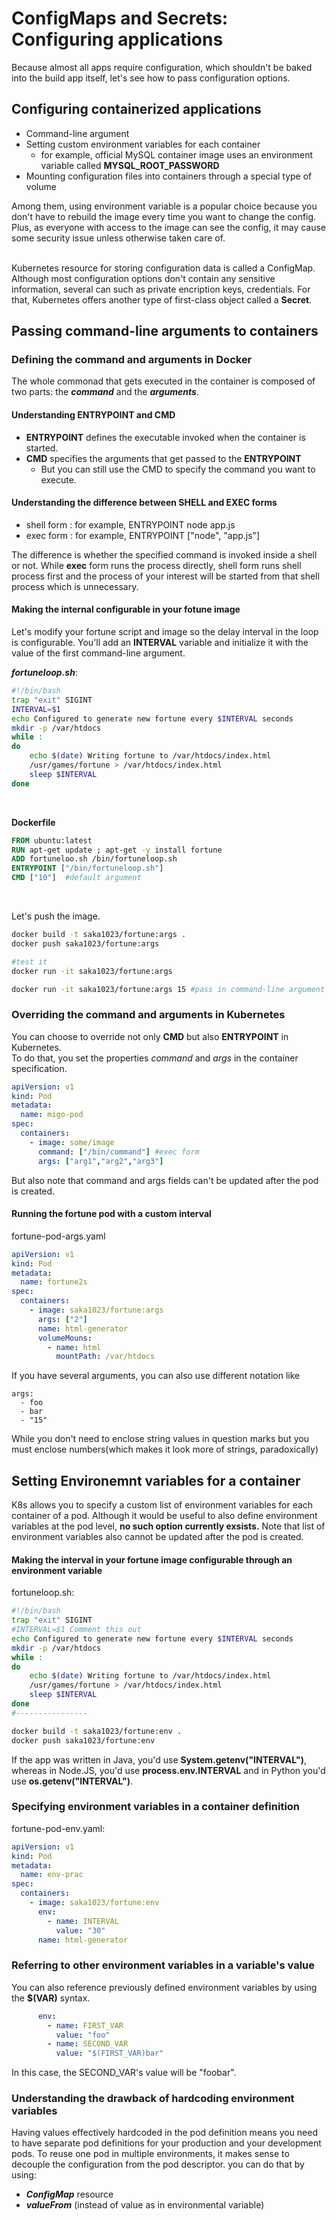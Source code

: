 # ConfigMaps and Secrets: Configuring applications

Because almost all apps require configuration, which shouldn't be baked into the build app itself, let's see how to pass configuration options.

## Configuring containerized applications
- Command-line argument
- Setting custom environment variables for each container
    - for example, official MySQL container image uses an environment variable called **MYSQL_ROOT_PASSWORD**
- Mounting configuration files into containers through a special type of volume

Among them, using environment variable is a popular choice because you don't have to rebuild the image every time you  want to change the config.
Plus, as everyone with access to the image can see the config, it may cause some security issue unless otherwise taken care of.<br><br>

Kubernetes resource for storing configuration data is called a ConfigMap. Although most configuration options don't contain any sensitive information,
several can such as private encription keys, credentials. For that, Kubernetes offers another type of first-class object called a **Secret**.<br>


## Passing command-line arguments to containers 

### Defining the command and arguments in Docker
The whole commonad that gets executed in the container is composed of two parts: the ***command*** and the ***arguments***.

#### Understanding ENTRYPOINT and CMD
- **ENTRYPOINT** defines the executable invoked when the container is started.
- **CMD** specifies the arguments that get passed to the **ENTRYPOINT**
    - But you can still use the CMD to specify the command you want to execute. 

#### Understanding the difference between **SHELL** and **EXEC** forms
- shell form : for example, ENTRYPOINT node app.js
- exec form : for example, ENTRYPOINT ["node", "app.js"]

The difference is whether the specified command is invoked inside a shell or not. While **exec** form runs the process directly, shell form runs shell process first and the process of your interest will be started from that shell process which is unnecessary.

#### Making the internal configurable in your fotune image
Let's modify your fortune script and image so the delay interval in the loop is configurable. You'll add an **INTERVAL** variable and initialize it with the value of the first command-line argument. <br>

***fortuneloop.sh***:
```sh
#!/bin/bash
trap "exit" SIGINT
INTERVAL=$1
echo Configured to generate new fortune every $INTERVAL seconds
mkdir -p /var/htdocs
while : 
do 
    echo $(date) Writing fortune to /var/htdocs/index.html
    /usr/games/fortune > /var/htdocs/index.html
    sleep $INTERVAL
done
```
<br>

**Dockerfile**
```Dockerfile
FROM ubuntu:latest
RUN apt-get update ; apt-get -y install fortune
ADD fortuneloo.sh /bin/fortuneloop.sh
ENTRYPOINT ["/bin/fortuneloop.sh"]
CMD ["10"]  #default argument 
```
<br>

Let's push the image.
```sh
docker build -t saka1023/fortune:args .
docker push saka1023/fortune:args

#test it
docker run -it saka1023/fortune:args

docker run -it saka1023/fortune:args 15 #pass in command-line argument that will overwrite CMD argument
```

### Overriding the command and arguments in Kubernetes
You can choose to override not only **CMD** but also **ENTRYPOINT** in Kubernetes.<br> 
To do that, you set the properties *command* and *args* in the container specification.<br>

```yaml
apiVersion: v1
kind: Pod
metadata:
  name: migo-pod
spec:
  containers:
    - image: some/image
      command: ["/bin/command"] #exec form
      args: ["arg1","arg2","arg3"]
```
But also note that command and args fields can't be updated after the pod is created.

#### Running the fortune pod with a custom interval
fortune-pod-args.yaml
```yaml
apiVersion: v1
kind: Pod
metadata:
  name: fortune2s
spec:
  containers:
    - image: saka1023/fortune:args
      args: ["2"]
      name: html-generator
      volumeMouns:
        - name: html
          mountPath: /var/htdocs
```
If you have several arguments, you can also use different notation like 

    args:
      - foo
      - bar
      - "15"

While you don't need to enclose string values in question marks but you must enclose numbers(which makes it look more of strings, paradoxically)

## Setting Environemnt variables for a container
K8s allows you to specify a custom list of environment variables for each container of a pod. Although it would be useful to also define environment variables at the pod level, **no such option currently exsists.** Note that list of environment variables also cannot be updated after the pod is created.

#### Making the interval in your fortune image configurable through an environment variable
fortuneloop.sh:
```sh
#!/bin/bash
trap "exit" SIGINT
#INTERVAL=$1 Comment this out 
echo Configured to generate new fortune every $INTERVAL seconds
mkdir -p /var/htdocs
while : 
do 
    echo $(date) Writing fortune to /var/htdocs/index.html
    /usr/games/fortune > /var/htdocs/index.html
    sleep $INTERVAL
done
#----------------

docker build -t saka1023/fortune:env .
docker push saka1023/fortune:env
```

If the app was written in Java, you'd use **System.getenv("INTERVAL")**, whereas in Node.JS, you'd use **process.env.INTERVAL** and in Python you'd use **os.getenv("INTERVAL")**.

### Specifying environment variables in a container definition
fortune-pod-env.yaml:
```yaml
apiVersion: v1
kind: Pod
metadata:
  name: env-prac
spec:
  containers:
    - image: saka1023/fortune:env
      env: 
        - name: INTERVAL
          value: "30"
      name: html-generator
```

### Referring to other environment variables in a variable's value
You can also reference previously defined environment variables by using the **$(VAR)** syntax.
```yaml
      env:
        - name: FIRST_VAR
          value: "foo"
        - name: SECOND_VAR
          value: "$(FIRST_VAR)bar"
```
In this case, the SECOND_VAR's value will be "foobar".

### Understanding the drawback of hardcoding environment variables
Having values effectively hardcoded in the pod definition means you need to have separate pod definitions for your production and your development pods. 
To reuse one pod in multiple environments, it makes sense to decouple the configuration from the pod descriptor. you can do that by using:
- ***ConfigMap*** resource
- ***valueFrom*** (instead of value as in environmental variable)
